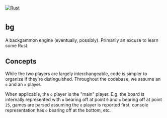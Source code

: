 [![Rust](https://github.com/psuter/bg/actions/workflows/rust.yml/badge.svg)](https://github.com/psuter/bg/actions/workflows/rust.yml)

# `bg`

A backgammon engine (eventually, possibly). Primarily an excuse to learn some Rust.

## Concepts

While the two players are largely interchangeable, code is simpler to organize if they're distinguished. Throughout the codebase, we assume an `o` and an `x` player.

When applicable, the `o` player is the "main" player. E.g. the board is internally represented with `o` bearing off at point `0` and `x` bearing off at point `25`, games are parsed assuming the `o` player is reported first, console representation has `o` bearing off at the bottom, etc.
